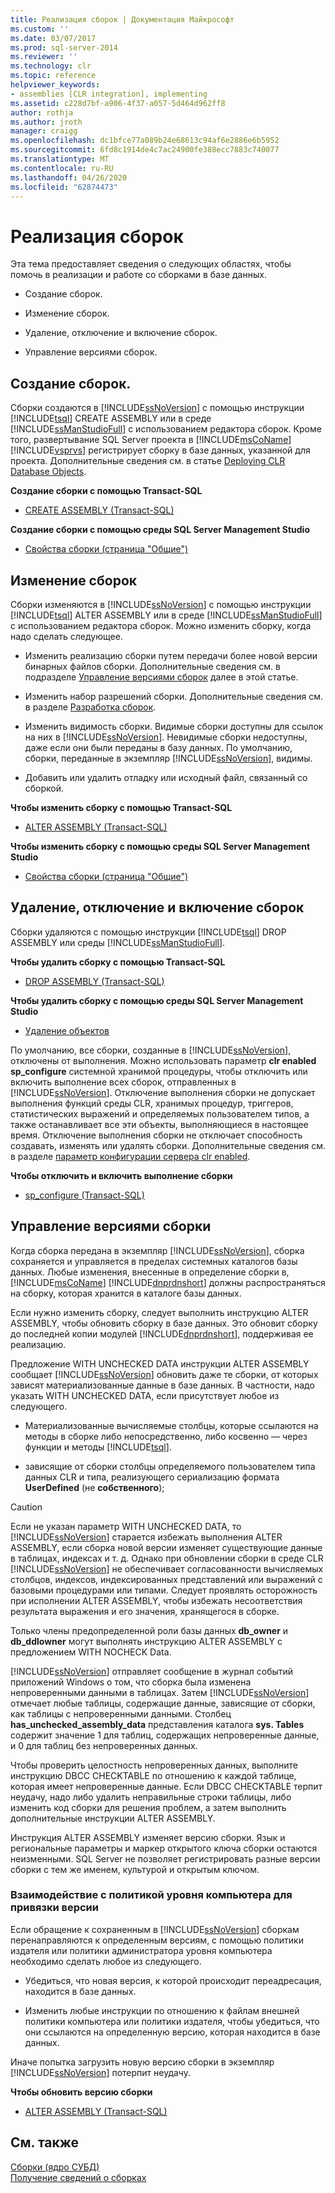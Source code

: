 ```yaml
---
title: Реализация сборок | Документация Майкрософт
ms.custom: ''
ms.date: 03/07/2017
ms.prod: sql-server-2014
ms.reviewer: ''
ms.technology: clr
ms.topic: reference
helpviewer_keywords:
- assemblies [CLR integration], implementing
ms.assetid: c228d7bf-a906-4f37-a057-5d464d962ff8
author: rothja
ms.author: jroth
manager: craigg
ms.openlocfilehash: dc1bfce77a089b24e68613c94af6e2886e6b5952
ms.sourcegitcommit: 6fd8c1914de4c7ac24900fe388ecc7883c740077
ms.translationtype: MT
ms.contentlocale: ru-RU
ms.lasthandoff: 04/26/2020
ms.locfileid: "62874473"
---
```

# <a name="implementing-assemblies"></a>Реализация сборок
  Эта тема предоставляет сведения о следующих областях, чтобы помочь в реализации и работе со сборками в базе данных.  
  
-   Создание сборок.  
  
-   Изменение сборок.  
  
-   Удаление, отключение и включение сборок.  
  
-   Управление версиями сборок.  
  
## <a name="creating-assemblies"></a>Создание сборок.  
 Сборки создаются в [!INCLUDE[ssNoVersion](../../includes/ssnoversion-md.md)] с помощью инструкции [!INCLUDE[tsql](../../includes/tsql-md.md)] CREATE ASSEMBLY или в среде [!INCLUDE[ssManStudioFull](../../includes/ssmanstudiofull-md.md)] с использованием редактора сборок. Кроме того, развертывание SQL Server проекта в [!INCLUDE[msCoName](../../includes/msconame-md.md)] [!INCLUDE[vsprvs](../../includes/vsprvs-md.md)] регистрирует сборку в базе данных, указанной для проекта. Дополнительные сведения см. в статье [Deploying CLR Database Objects](deploying-clr-database-objects.md).  
  
 **Создание сборки с помощью Transact-SQL**  
  
-   [CREATE ASSEMBLY (Transact-SQL)](/sql/t-sql/statements/create-assembly-transact-sql)  
  
 **Создание сборки с помощью среды SQL Server Management Studio**  
  
-   [Свойства сборки &#40;страница "Общие"&#41;](assemblies-properties.md)  
  
## <a name="modifying-assemblies"></a>Изменение сборок  
 Сборки изменяются в [!INCLUDE[ssNoVersion](../../includes/ssnoversion-md.md)] с помощью инструкции [!INCLUDE[tsql](../../includes/tsql-md.md)] ALTER ASSEMBLY или в среде [!INCLUDE[ssManStudioFull](../../includes/ssmanstudiofull-md.md)] с использованием редактора сборок. Можно изменить сборку, когда надо сделать следующее.  
  
-   Изменить реализацию сборки путем передачи более новой версии бинарных файлов сборки. Дополнительные сведения см. в подразделе [Управление версиями сборок](#_managing) далее в этой статье.  
  
-   Изменить набор разрешений сборки. Дополнительные сведения см. в разделе [Разработка сборок](../../relational-databases/clr-integration/assemblies-designing.md).  
  
-   Изменить видимость сборки. Видимые сборки доступны для ссылок на них в [!INCLUDE[ssNoVersion](../../includes/ssnoversion-md.md)]. Невидимые сборки недоступны, даже если они были переданы в базу данных. По умолчанию, сборки, переданные в экземпляр [!INCLUDE[ssNoVersion](../../includes/ssnoversion-md.md)], видимы.  
  
-   Добавить или удалить отладку или исходный файл, связанный со сборкой.  
  
 **Чтобы изменить сборку с помощью Transact-SQL**  
  
-   [ALTER ASSEMBLY (Transact-SQL)](/sql/t-sql/statements/alter-assembly-transact-sql)  
  
 **Чтобы изменить сборку с помощью среды SQL Server Management Studio**  
  
-   [Свойства сборки &#40;страница "Общие"&#41;](assemblies-properties.md)  
  
## <a name="dropping-disabling-and-enabling-assemblies"></a>Удаление, отключение и включение сборок  
 Сборки удаляются с помощью инструкции [!INCLUDE[tsql](../../includes/tsql-md.md)] DROP ASSEMBLY или среды [!INCLUDE[ssManStudioFull](../../includes/ssmanstudiofull-md.md)].  
  
 **Чтобы удалить сборку с помощью Transact-SQL**  
  
-   [DROP ASSEMBLY (Transact-SQL)](/sql/t-sql/statements/drop-assembly-transact-sql)  
  
 **Чтобы удалить сборку с помощью среды SQL Server Management Studio**  
  
-   [Удаление объектов](../../ssms/object/delete-objects.md)  
  
 По умолчанию, все сборки, созданные в [!INCLUDE[ssNoVersion](../../includes/ssnoversion-md.md)], отключены от выполнения. Можно использовать параметр **clr enabled** **sp_configure** системной хранимой процедуры, чтобы отключить или включить выполнение всех сборок, отправленных в [!INCLUDE[ssNoVersion](../../includes/ssnoversion-md.md)]. Отключение выполнения сборки не допускает выполнения функций среды CLR, хранимых процедур, триггеров, статистических выражений и определяемых пользователем типов, а также останавливает все эти объекты, выполняющиеся в настоящее время. Отключение выполнения сборки не отключает способность создавать, изменять или удалять сборки. Дополнительные сведения см. в разделе [параметр конфигурации сервера clr enabled](../../database-engine/configure-windows/clr-enabled-server-configuration-option.md).  
  
 **Чтобы отключить и включить выполнение сборки**  
  
-   [sp_configure (Transact-SQL)](/sql/relational-databases/system-stored-procedures/sp-configure-transact-sql)  
  
##  <a name="managing-assembly-versions"></a><a name="_managing"></a>Управление версиями сборки  
 Когда сборка передана в экземпляр [!INCLUDE[ssNoVersion](../../includes/ssnoversion-md.md)], сборка сохраняется и управляется в пределах системных каталогов базы данных. Любые изменения, внесенные в определение сборки в, [!INCLUDE[msCoName](../../includes/msconame-md.md)] [!INCLUDE[dnprdnshort](../../includes/dnprdnshort-md.md)] должны распространяться на сборку, которая хранится в каталоге базы данных.  
  
 Если нужно изменить сборку, следует выполнить инструкцию ALTER ASSEMBLY, чтобы обновить сборку в базе данных. Это обновит сборку до последней копии модулей [!INCLUDE[dnprdnshort](../../includes/dnprdnshort-md.md)], поддерживая ее реализацию.  
  
 Предложение WITH UNCHECKED DATA инструкции ALTER ASSEMBLY сообщает [!INCLUDE[ssNoVersion](../../includes/ssnoversion-md.md)] обновить даже те сборки, от которых зависят материализованные данные в базе данных. В частности, надо указать WITH UNCHECKED DATA, если присутствует любое из следующего.  
  
-   Материализованные вычисляемые столбцы, которые ссылаются на методы в сборке либо непосредственно, либо косвенно — через функции и методы [!INCLUDE[tsql](../../includes/tsql-md.md)].  
  
-   зависящие от сборки столбцы определяемого пользователем типа данных CLR и типа, реализующего сериализацию формата **UserDefined** (не **собственного**);  
  
> [!CAUTION]  
>  Если не указан параметр WITH UNCHECKED DATA, то [!INCLUDE[ssNoVersion](../../includes/ssnoversion-md.md)] старается избежать выполнения ALTER ASSEMBLY, если сборка новой версии изменяет существующие данные в таблицах, индексах и т. д. Однако при обновлении сборки в среде CLR [!INCLUDE[ssNoVersion](../../includes/ssnoversion-md.md)] не обеспечивает согласованности вычисляемых столбцов, индексов, индексированных представлений или выражений с базовыми процедурами или типами. Следует проявлять осторожность при исполнении ALTER ASSEMBLY, чтобы избежать несоответствия результата выражения и его значения, хранящегося в сборке.  
  
 Только члены предопределенной роли базы данных **db_owner** и **db_ddlowner** могут выполнять инструкцию ALTER ASSEMBLY с предложением WITH NOCHECK Data.  
  
 [!INCLUDE[ssNoVersion](../../includes/ssnoversion-md.md)] отправляет сообщение в журнал событий приложений Windows о том, что сборка была изменена непроверенными данными в таблицах. Затем [!INCLUDE[ssNoVersion](../../includes/ssnoversion-md.md)] отмечает любые таблицы, содержащие данные, зависящие от сборки, как таблицы с непроверенными данными. Столбец **has_unchecked_assembly_data** представления каталога **sys. Tables** содержит значение 1 для таблиц, содержащих непроверенные данные, и 0 для таблиц без непроверенных данных.  
  
 Чтобы проверить целостность непроверенных данных, выполните инструкцию DBCC CHECKTABLE по отношению к каждой таблице, которая имеет непроверенные данные. Если DBCC CHECKTABLE терпит неудачу, надо либо удалить неправильные строки таблицы, либо изменить код сборки для решения проблем, а затем выполнить дополнительные инструкции ALTER ASSEMBLY.  
  
 Инструкция ALTER ASSEMBLY изменяет версию сборки. Язык и региональные параметры и маркер открытого ключа сборки остаются неизменными. SQL Server не позволяет регистрировать разные версии сборки с тем же именем, культурой и открытым ключом.  
  
### <a name="interactions-with-computer-wide-policy-for-version-binding"></a>Взаимодействие с политикой уровня компьютера для привязки версии  
 Если обращение к сохраненным в [!INCLUDE[ssNoVersion](../../includes/ssnoversion-md.md)] сборкам перенаправляются к определенным версиям, с помощью политики издателя или политики администратора уровня компьютера необходимо сделать любое из следующего.  
  
-   Убедиться, что новая версия, к которой происходит переадресация, находится в базе данных.  
  
-   Изменить любые инструкции по отношению к файлам внешней политики компьютера или политики издателя, чтобы убедиться, что они ссылаются на определенную версию, которая находится в базе данных.  
  
 Иначе попытка загрузить новую версию сборки в экземпляр [!INCLUDE[ssNoVersion](../../includes/ssnoversion-md.md)] потерпит неудачу.  
  
 **Чтобы обновить версию сборки**  
  
-   [ALTER ASSEMBLY (Transact-SQL)](/sql/t-sql/statements/alter-assembly-transact-sql)  
  
## <a name="see-also"></a>См. также  
 [Сборки &#40;ядро СУБД&#41;](../../relational-databases/clr-integration/assemblies-database-engine.md)   
 [Получение сведений о сборках](../../relational-databases/clr-integration/assemblies-getting-information.md)  
  
  
